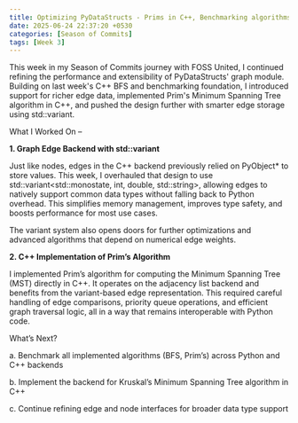 ```yaml
---
title: Optimizing PyDataStructs - Prims in C++, Benchmarking algorithms, and Smarter Node & Edge Storage
date: 2025-06-24 22:37:20 +0530
categories: [Season of Commits]
tags: [Week 3]
---
```




This week in my Season of Commits journey with FOSS United, I continued refining the performance and extensibility of PyDataStructs' graph module. Building on last week's C++ BFS and benchmarking foundation, I introduced support for richer edge data, implemented Prim's Minimum Spanning Tree algorithm in C++, and pushed the design further with smarter edge storage using std::variant.

What I Worked On –

**1. Graph Edge Backend with std::variant**

Just like nodes, edges in the C++ backend previously relied on PyObject* to store values. This week, I overhauled that design to use std::variant<std::monostate, int, double, std::string>, allowing edges to natively support common data types without falling back to Python overhead. This simplifies memory management, improves type safety, and boosts performance for most use cases.

The variant system also opens doors for further optimizations and advanced algorithms that depend on numerical edge weights.

**2. C++ Implementation of Prim’s Algorithm**

I implemented Prim’s algorithm for computing the Minimum Spanning Tree (MST) directly in C++. It operates on the adjacency list backend and benefits from the variant-based edge representation. This required careful handling of edge comparisons, priority queue operations, and efficient graph traversal logic, all in a way that remains interoperable with Python code.


What’s Next?

a. Benchmark all implemented algorithms (BFS, Prim’s) across Python and C++ backends

b. Implement the backend for Kruskal’s Minimum Spanning Tree algorithm in C++

c. Continue refining edge and node interfaces for broader data type support

